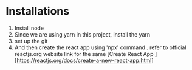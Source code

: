 # Installations

1. Install node
2. Since we are using yarn in this project, install the yarn
3. set up the git
4. And then create the react app using 'npx' command . refer to official reactjs.org website link for the same
   [Create React App ][https://reactjs.org/docs/create-a-new-react-app.html]
